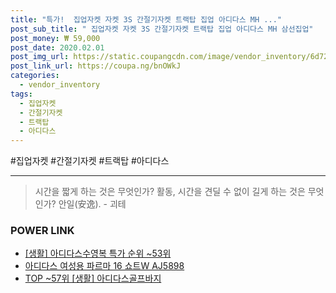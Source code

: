 ```yaml
--- 
title: "특가!  집업자켓 자켓 3S 간절기자켓 트랙탑 집업 아디다스 MH ..." 
post_sub_title: " 집업자켓 자켓 3S 간절기자켓 트랙탑 집업 아디다스 MH 삼선집업" 
post_money: ₩ 59,000 
post_date: 2020.02.01 
post_img_url: https://static.coupangcdn.com/image/vendor_inventory/6d72/9d4a8a897ef1191d9df39da0a733068c9040d6f0109a8aba91a9d7be92ca.jpg 
post_link_url: https://coupa.ng/bnOWkJ 
categories: 
  - vendor_inventory 
tags: 
  - 집업자켓 
  - 간절기자켓 
  - 트랙탑 
  - 아디다스 
--- 
```

  #집업자켓 #간절기자켓 #트랙탑 #아디다스 
<hr> 

> 시간을 짧게 하는 것은 무엇인가? 활동, 시간을 견딜 수 없이 길게 하는 것은 무엇인가? 안일(安逸). - 괴테 


### POWER LINK

* <a href="https://blog.naver.com/sakai111/221783796920" target="_blank"> [생활] 아디다스수영복 특가 순위 ~53위</a>
* <a href="https://blog.naver.com/fasyy4321/221791286230" target="_blank">아디다스 여성용 파르마 16 쇼트W AJ5898</a>
* <a href="https://blog.naver.com/an0733/221785356012" target="_blank"> TOP ~57위 [생활] 아디다스골프바지</a>
